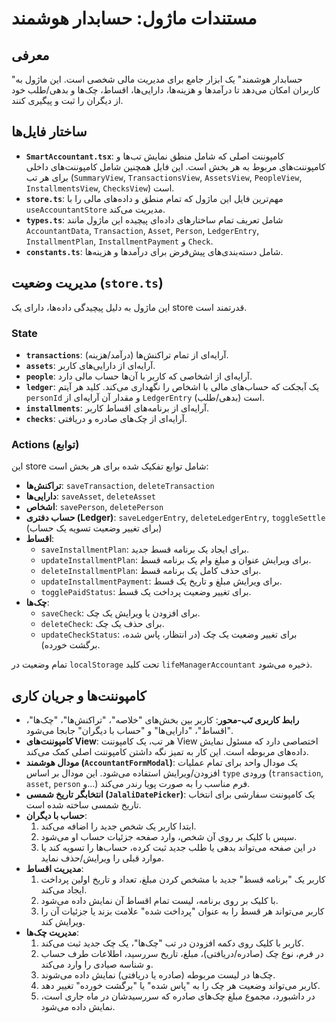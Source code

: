 # مستندات ماژول: حسابدار هوشمند

## معرفی

"حسابدار هوشمند" یک ابزار جامع برای مدیریت مالی شخصی است. این ماژول به کاربران امکان می‌دهد تا درآمدها و هزینه‌ها، دارایی‌ها، اقساط، چک‌ها و بدهی/طلب خود از دیگران را ثبت و پیگیری کنند.

## ساختار فایل‌ها

- **`SmartAccountant.tsx`**: کامپوننت اصلی که شامل منطق نمایش تب‌ها و کامپوننت‌های مربوط به هر بخش است. این فایل همچنین شامل کامپوننت‌های داخلی برای هر تب (`SummaryView`, `TransactionsView`, `AssetsView`, `PeopleView`, `InstallmentsView`, `ChecksView`) است.
- **`store.ts`**: مهم‌ترین فایل این ماژول که تمام منطق و داده‌های مالی را با `useAccountantStore` مدیریت می‌کند.
- **`types.ts`**: شامل تعریف تمام ساختارهای داده‌ای پیچیده این ماژول مانند `AccountantData`, `Transaction`, `Asset`, `Person`, `LedgerEntry`, `InstallmentPlan`, `InstallmentPayment` و `Check`.
- **`constants.ts`**: شامل دسته‌بندی‌های پیش‌فرض برای درآمدها و هزینه‌ها.

## مدیریت وضعیت (`store.ts`)

این ماژول به دلیل پیچیدگی داده‌ها، دارای یک store قدرتمند است.

### State

- **`transactions`**: آرایه‌ای از تمام تراکنش‌ها (درآمد/هزینه).
- **`assets`**: آرایه‌ای از دارایی‌های کاربر.
- **`people`**: آرایه‌ای از اشخاصی که کاربر با آن‌ها حساب مالی دارد.
- **`ledger`**: یک آبجکت که حساب‌های مالی با اشخاص را نگهداری می‌کند. کلید هر آیتم `personId` و مقدار آن آرایه‌ای از `LedgerEntry` (بدهی/طلب) است.
- **`installments`**: آرایه‌ای از برنامه‌های اقساط کاربر.
- **`checks`**: آرایه‌ای از چک‌های صادره و دریافتی.

### Actions (توابع)

این store شامل توابع تفکیک شده برای هر بخش است:
- **تراکنش‌ها**: `saveTransaction`, `deleteTransaction`
- **دارایی‌ها**: `saveAsset`, `deleteAsset`
- **اشخاص**: `savePerson`, `deletePerson`
- **حساب دفتری (Ledger)**: `saveLedgerEntry`, `deleteLedgerEntry`, `toggleSettle` (برای تغییر وضعیت تسویه یک حساب)
- **اقساط**:
    - `saveInstallmentPlan`: برای ایجاد یک برنامه قسط جدید.
    - `updateInstallmentPlan`: برای ویرایش عنوان و مبلغ وام یک برنامه قسط.
    - `deleteInstallmentPlan`: برای حذف کامل یک برنامه قسط.
    - `updateInstallmentPayment`: برای ویرایش مبلغ و تاریخ یک قسط.
    - `togglePaidStatus`: برای تغییر وضعیت پرداخت یک قسط.
- **چک‌ها**:
    - `saveCheck`: برای افزودن یا ویرایش یک چک.
    - `deleteCheck`: برای حذف یک چک.
    - `updateCheckStatus`: برای تغییر وضعیت یک چک (در انتظار، پاس شده، برگشت خورده).

تمام وضعیت در `localStorage` تحت کلید `lifeManagerAccountant` ذخیره می‌شود.

## کامپوننت‌ها و جریان کاری

- **رابط کاربری تَب-محور**: کاربر بین بخش‌های "خلاصه"، "تراکنش‌ها"، "چک‌ها"، "اقساط"، "دارایی‌ها" و "حساب با دیگران" جابجا می‌شود.
- **کامپوننت‌های View**: هر تب، یک کامپوننت View اختصاصی دارد که مسئول نمایش داده‌های مربوطه است. این کار به تمیز نگه داشتن کامپوننت اصلی کمک می‌کند.
- **مودال هوشمند (`AccountantFormModal`)**: یک مودال واحد برای تمام عملیات افزودن/ویرایش استفاده می‌شود. این مودال بر اساس `type` ورودی (`transaction`, `asset`, `person` و...) فرم مناسب را به صورت پویا رندر می‌کند.
- **انتخابگر تاریخ شمسی (`JalaliDatePicker`)**: یک کامپوننت سفارشی برای انتخاب تاریخ شمسی ساخته شده است.
- **حساب با دیگران**:
    1. ابتدا کاربر یک شخص جدید را اضافه می‌کند.
    2. سپس با کلیک بر روی آن شخص، وارد صفحه جزئیات حساب او می‌شود.
    3. در این صفحه می‌تواند بدهی یا طلب جدید ثبت کرده، حساب‌ها را تسویه کند یا موارد قبلی را ویرایش/حذف نماید.
- **مدیریت اقساط**:
    1. کاربر یک "برنامه قسط" جدید با مشخص کردن مبلغ، تعداد و تاریخ اولین پرداخت ایجاد می‌کند.
    2. با کلیک بر روی برنامه، لیست تمام اقساط آن نمایش داده می‌شود.
    3. کاربر می‌تواند هر قسط را به عنوان "پرداخت شده" علامت بزند یا جزئیات آن را ویرایش کند.
- **مدیریت چک‌ها**:
    1. کاربر با کلیک روی دکمه افزودن در تب "چک‌ها"، یک چک جدید ثبت می‌کند.
    2. در فرم، نوع چک (صادره/دریافتی)، مبلغ، تاریخ سررسید، اطلاعات طرف حساب و شناسه صیادی را وارد می‌کند.
    3. چک‌ها در لیست مربوطه (صادره یا دریافتی) نمایش داده می‌شوند.
    4. کاربر می‌تواند وضعیت هر چک را به "پاس شده" یا "برگشت خورده" تغییر دهد.
    5. در داشبورد، مجموع مبلغ چک‌های صادره که سررسیدشان در ماه جاری است، نمایش داده می‌شود.